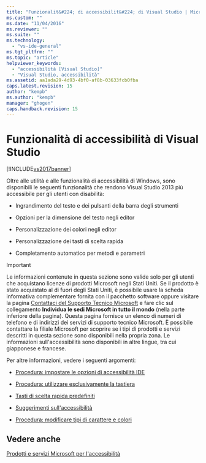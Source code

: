 ```yaml
---
title: "Funzionalit&#224; di accessibilit&#224; di Visual Studio | Microsoft Docs"
ms.custom: ""
ms.date: "11/04/2016"
ms.reviewer: ""
ms.suite: ""
ms.technology: 
  - "vs-ide-general"
ms.tgt_pltfrm: ""
ms.topic: "article"
helpviewer_keywords: 
  - "accessibilità [Visual Studio]"
  - "Visual Studio, accessibilità"
ms.assetid: aa1ada29-4d93-4bf0-af8b-03633fcb0fba
caps.latest.revision: 15
author: "kempb"
ms.author: "kempb"
manager: "ghogen"
caps.handback.revision: 15
---
```

# Funzionalit&#224; di accessibilit&#224; di Visual Studio
[!INCLUDE[vs2017banner](../../code-quality/includes/vs2017banner.md)]

Oltre alle utilità e alle funzionalità di accessibilità di Windows, sono disponibili le seguenti funzionalità che rendono Visual Studio 2013 più accessibile per gli utenti con disabilità:  
  
-   Ingrandimento del testo e dei pulsanti della barra degli strumenti  
  
-   Opzioni per la dimensione del testo negli editor  
  
-   Personalizzazione dei colori negli editor  
  
-   Personalizzazione dei tasti di scelta rapida  
  
-   Completamento automatico per metodi e parametri  
  
> [!IMPORTANT]
>  Le informazioni contenute in questa sezione sono valide solo per gli utenti che acquistano licenze di prodotti Microsoft negli Stati Uniti.  Se il prodotto è stato acquistato al di fuori degli Stati Uniti, è possibile usare la scheda informativa complementare fornita con il pacchetto software oppure visitare la pagina [Contattaci del Supporto Tecnico Microsoft](http://support.microsoft.com/ContactUs) e fare clic sul collegamento **Individua le sedi Microsoft in tutto il mondo** \(nella parte inferiore della pagina\).  Questa pagina fornisce un elenco di numeri di telefono e di indirizzi dei servizi di supporto tecnico Microsoft.  È possibile contattare la filiale Microsoft per scoprire se i tipi di prodotti e servizi descritti in questa sezione sono disponibili nella propria zona.  Le informazioni sull'accessibilità sono disponibili in altre lingue, tra cui giapponese e francese.  
  
 Per altre informazioni, vedere i seguenti argomenti:  
  
-   [Procedura: impostare le opzioni di accessibilità IDE](../../ide/reference/how-to-set-ide-accessibility-options.md)  
  
-   [Procedura: utilizzare esclusivamente la tastiera](../../ide/reference/how-to-use-the-keyboard-exclusively.md)  
  
-   [Tasti di scelta rapida predefiniti](../../ide/default-keyboard-shortcuts-in-visual-studio.md)  
  
-   [Suggerimenti sull'accessibilità](../../ide/reference/accessibility-tips-and-tricks.md)  
  
-   [Procedura: modificare tipi di carattere e colori](../../ide/how-to-change-fonts-and-colors-in-visual-studio.md)  
  
## Vedere anche  
 [Prodotti e servizi Microsoft per l'accessibilità](../../ide/reference/accessibility-products-and-services-from-microsoft.md)